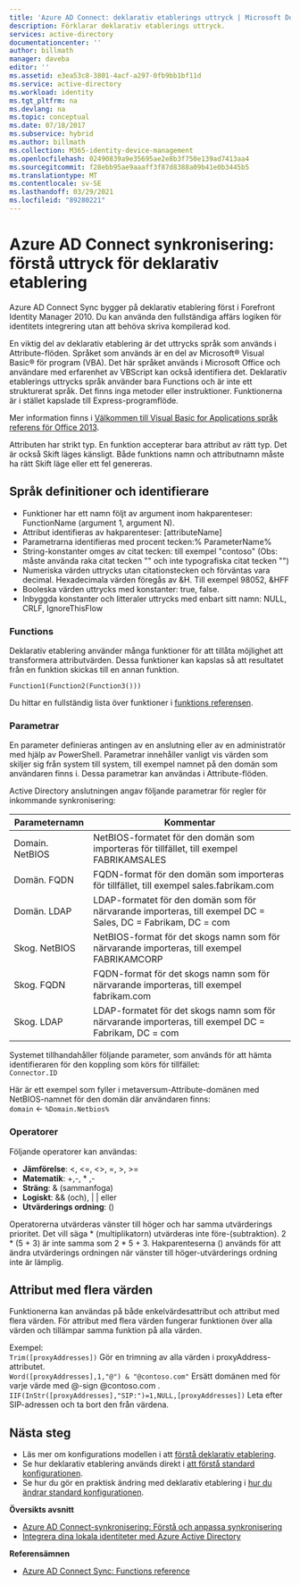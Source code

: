 ```yaml
---
title: 'Azure AD Connect: deklarativ etablerings uttryck | Microsoft Docs'
description: Förklarar deklarativ etablerings uttryck.
services: active-directory
documentationcenter: ''
author: billmath
manager: daveba
editor: ''
ms.assetid: e3ea53c8-3801-4acf-a297-0fb9bb1bf11d
ms.service: active-directory
ms.workload: identity
ms.tgt_pltfrm: na
ms.devlang: na
ms.topic: conceptual
ms.date: 07/18/2017
ms.subservice: hybrid
ms.author: billmath
ms.collection: M365-identity-device-management
ms.openlocfilehash: 02490839a9e35695ae2e8b3f750e139ad7413aa4
ms.sourcegitcommit: f28ebb95ae9aaaff3f87d8388a09b41e0b3445b5
ms.translationtype: MT
ms.contentlocale: sv-SE
ms.lasthandoff: 03/29/2021
ms.locfileid: "89280221"
---
```

# <a name="azure-ad-connect-sync-understanding-declarative-provisioning-expressions"></a>Azure AD Connect synkronisering: förstå uttryck för deklarativ etablering
Azure AD Connect Sync bygger på deklarativ etablering först i Forefront Identity Manager 2010. Du kan använda den fullständiga affärs logiken för identitets integrering utan att behöva skriva kompilerad kod.

En viktig del av deklarativ etablering är det uttrycks språk som används i Attribute-flöden. Språket som används är en del av Microsoft® Visual Basic® för program (VBA). Det här språket används i Microsoft Office och användare med erfarenhet av VBScript kan också identifiera det. Deklarativ etablerings uttrycks språk använder bara Functions och är inte ett strukturerat språk. Det finns inga metoder eller instruktioner. Funktionerna är i stället kapslade till Express-programflöde.

Mer information finns i [Välkommen till Visual Basic for Applications språk referens för Office 2013](/office/vba/api/overview/language-reference).

Attributen har strikt typ. En funktion accepterar bara attribut av rätt typ. Det är också Skift läges känsligt. Både funktions namn och attributnamn måste ha rätt Skift läge eller ett fel genereras.

## <a name="language-definitions-and-identifiers"></a>Språk definitioner och identifierare
* Funktioner har ett namn följt av argument inom hakparenteser: FunctionName (argument 1, argument N).
* Attribut identifieras av hakparenteser: [attributeName]
* Parametrarna identifieras med procent tecken:% ParameterName%
* String-konstanter omges av citat tecken: till exempel "contoso" (Obs: måste använda raka citat tecken "" och inte typografiska citat tecken "")
* Numeriska värden uttrycks utan citationstecken och förväntas vara decimal. Hexadecimala värden föregås av &H. Till exempel 98052, &HFF
* Booleska värden uttrycks med konstanter: true, false.
* Inbyggda konstanter och litteraler uttrycks med enbart sitt namn: NULL, CRLF, IgnoreThisFlow

### <a name="functions"></a>Functions
Deklarativ etablering använder många funktioner för att tillåta möjlighet att transformera attributvärden. Dessa funktioner kan kapslas så att resultatet från en funktion skickas till en annan funktion.

`Function1(Function2(Function3()))`

Du hittar en fullständig lista över funktioner i [funktions referensen](reference-connect-sync-functions-reference.md).

### <a name="parameters"></a>Parametrar
En parameter definieras antingen av en anslutning eller av en administratör med hjälp av PowerShell. Parametrar innehåller vanligt vis värden som skiljer sig från system till system, till exempel namnet på den domän som användaren finns i. Dessa parametrar kan användas i Attribute-flöden.

Active Directory anslutningen angav följande parametrar för regler för inkommande synkronisering:

| Parameternamn | Kommentar |
| --- | --- |
| Domain. NetBIOS |NetBIOS-formatet för den domän som importeras för tillfället, till exempel FABRIKAMSALES |
| Domän. FQDN |FQDN-format för den domän som importeras för tillfället, till exempel sales.fabrikam.com |
| Domän. LDAP |LDAP-formatet för den domän som för närvarande importeras, till exempel DC = Sales, DC = Fabrikam, DC = com |
| Skog. NetBIOS |NetBIOS-format för det skogs namn som för närvarande importeras, till exempel FABRIKAMCORP |
| Skog. FQDN |FQDN-format för det skogs namn som för närvarande importeras, till exempel fabrikam.com |
| Skog. LDAP |LDAP-formatet för det skogs namn som för närvarande importeras, till exempel DC = Fabrikam, DC = com |

Systemet tillhandahåller följande parameter, som används för att hämta identifieraren för den koppling som körs för tillfället:  
`Connector.ID`

Här är ett exempel som fyller i metaversum-Attribute-domänen med NetBIOS-namnet för den domän där användaren finns:  
`domain` <- `%Domain.Netbios%`

### <a name="operators"></a>Operatorer
Följande operatorer kan användas:

* **Jämförelse**: <, <=,  <>, =, >, >=
* **Matematik**: +,-, \* ,-
* **Sträng**: & (sammanfoga)
* **Logiskt**:  &&  (och), | | eller
* **Utvärderings ordning**: ()

Operatorerna utvärderas vänster till höger och har samma utvärderings prioritet. Det vill säga \* (multiplikatorn) utvärderas inte före-(subtraktion). 2 \* (5 + 3) är inte samma som 2 \* 5 + 3. Hakparenteserna () används för att ändra utvärderings ordningen när vänster till höger-utvärderings ordning inte är lämplig.

## <a name="multi-valued-attributes"></a>Attribut med flera värden
Funktionerna kan användas på både enkelvärdesattribut och attribut med flera värden. För attribut med flera värden fungerar funktionen över alla värden och tillämpar samma funktion på alla värden.

Exempel:  
`Trim([proxyAddresses])` Gör en trimning av alla värden i proxyAddress-attributet.  
`Word([proxyAddresses],1,"@") & "@contoso.com"` Ersätt domänen med för varje värde med @-sign @contoso.com .  
`IIF(InStr([proxyAddresses],"SIP:")=1,NULL,[proxyAddresses])` Leta efter SIP-adressen och ta bort den från värdena.

## <a name="next-steps"></a>Nästa steg
* Läs mer om konfigurations modellen i att [förstå deklarativ etablering](concept-azure-ad-connect-sync-declarative-provisioning.md).
* Se hur deklarativ etablering används direkt i [att förstå standard konfigurationen](concept-azure-ad-connect-sync-default-configuration.md).
* Se hur du gör en praktisk ändring med deklarativ etablering i [hur du ändrar standard konfigurationen](how-to-connect-sync-change-the-configuration.md).

**Översikts avsnitt**

* [Azure AD Connect-synkronisering: Förstå och anpassa synkronisering](how-to-connect-sync-whatis.md)
* [Integrera dina lokala identiteter med Azure Active Directory](whatis-hybrid-identity.md)

**Referensämnen**

* [Azure AD Connect Sync: Functions reference](reference-connect-sync-functions-reference.md)